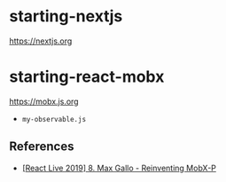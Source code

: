 # starting-nextjs

<https://nextjs.org>

# starting-react-mobx

<https://mobx.js.org>

- `my-observable.js`

## References

- [[React Live 2019] 8. Max Gallo - Reinventing MobX-P](https://www.youtube.com/watch?v=P_WqKZxpX8g)
